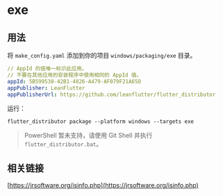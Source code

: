 # exe

## 用法

将 `make_config.yaml` 添加到你的项目 `windows/packaging/exe` 目录。

```yaml
// AppId 的值唯一标识此应用。
// 不要在其他应用的安装程序中使用相同的 AppId 值。
appId: 5B599538-42B1-4826-A479-AF079F21A65D
appPublisher: LeanFlutter
appPublisherUrl: https://github.com/leanflutter/flutter_distributor
```

运行：

```
flutter_distributor package --platform windows --targets exe
```

> PowerShell 暂未支持，请使用 Git Shell 并执行 `flutter_distributor.bat`。

## 相关链接

[https://jrsoftware.org/isinfo.php](https://jrsoftware.org/isinfo.php)
